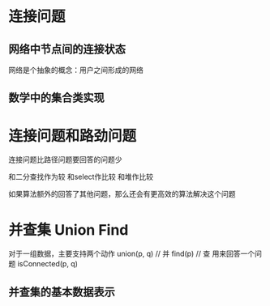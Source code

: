 # 连接问题

## 网络中节点间的连接状态

网络是个抽象的概念：用户之间形成的网络

## 数学中的集合类实现


# 连接问题和路劲问题

连接问题比路径问题要回答的问题少

  和二分查找作为较
  和select作比较
  和堆作比较

如果算法额外的回答了其他问题，那么还会有更高效的算法解决这个问题

# 并查集 Union Find
对于一组数据，主要支持两个动作
  union(p, q) // 并
  find(p) // 查
用来回答一个问题
  isConnected(p, q)

## 并查集的基本数据表示


